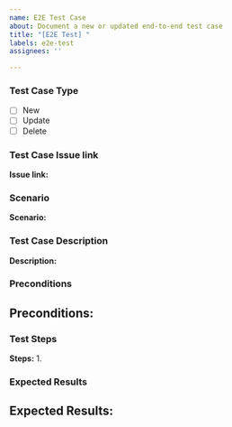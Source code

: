 ```yaml
---
name: E2E Test Case
about: Document a new or updated end-to-end test case
title: "[E2E Test] "
labels: e2e-test
assignees: ''

---
```


<!-- Please fill out the sections below to document the test case. -->

### Test Case Type
<!-- Select whether this is a new test case or a change to an existing one. -->
- [ ] New
- [ ] Update
- [ ] Delete

### Test Case Issue link
<!-- Leave this blank for a new test case. For change/delete, provide the existing test case issue. -->
**Issue link:** 

### Scenario
<!-- Describe the test scenario. -->
**Scenario:** 

### Test Case Description
<!-- Provide a brief description of the test case. -->
**Description:** 

### Preconditions
<!-- List any preconditions required for this test case. -->
**Preconditions:**
- 

### Test Steps
<!-- List the steps required to execute the test case. -->
**Steps:**
1. 

### Expected Results
<!-- Describe the expected results of the test case. -->
**Expected Results:**
- 
